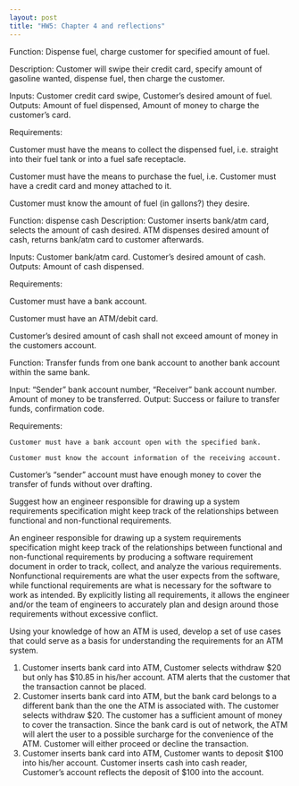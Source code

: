 ```yaml
---
layout: post
title: "HW5: Chapter 4 and reflections"
---
```


Function: Dispense fuel, charge customer for specified amount of fuel. 

Description: Customer will swipe their credit card, specify amount of gasoline wanted, dispense fuel, then charge the customer. 

Inputs: Customer credit card swipe, Customer’s desired amount of fuel. 
Outputs: Amount of fuel dispensed, Amount of money to charge the customer’s card.

Requirements:

 Customer must have the means to collect the dispensed fuel, i.e. straight into their fuel tank or into a fuel safe receptacle.

Customer must have the means to purchase the fuel, i.e. Customer must have a credit card and money attached to it.

Customer must know the amount of fuel (in gallons?) they desire. 



Function: dispense cash 
Description: Customer inserts bank/atm card, selects the amount of cash desired. ATM dispenses desired amount of cash, returns bank/atm card to customer afterwards.

Inputs: Customer bank/atm card. Customer’s desired amount of cash. 
Outputs: Amount of cash dispensed.

Requirements:

Customer must have a bank account.

Customer must have an ATM/debit card.

Customer’s desired amount of cash shall not exceed amount of money in the customers account. 



		 
Function: Transfer funds from one bank account to another bank account within the same bank.

Input: “Sender” bank account number, “Receiver” bank account number. Amount of money to be transferred. 
Output: Success or failure to transfer funds, confirmation code.

Requirements: 

	Customer must have a bank account open with the specified bank. 
	
	Customer must know the account information of the receiving account. 
	
Customer’s “sender” account must have enough money to cover the transfer of funds without over drafting. 


Suggest how an engineer responsible for drawing up a system requirements specification might keep track of the relationships between functional and non-functional requirements.


An engineer responsible for drawing up a system requirements specification might keep track of the relationships between functional and non-functional requirements by producing a software requirement document in order to track, collect, and analyze the various requirements. Nonfunctional requirements are what the user expects from the software, while functional requirements are what is necessary for the software to work as intended. By explicitly listing all requirements, it allows the engineer and/or the team of engineers to accurately plan and design around those requirements without excessive conflict. 


Using your knowledge of how an ATM is used, develop a set of use cases that could serve as a basis for understanding the requirements for an ATM system.

1.	Customer inserts bank card into ATM, Customer selects withdraw $20 but only has $10.85 in his/her account. ATM alerts that the customer that the transaction cannot be placed. 
2.	Customer inserts bank card into ATM, but the bank card belongs to a different bank than the one the ATM is associated with. The customer selects withdraw $20. The customer has a sufficient amount of money to cover the transaction. Since the bank card is out of network, the ATM will alert the user to a possible surcharge for the convenience of the ATM. Customer will either proceed or decline the transaction. 
3.	Customer inserts bank card into ATM, Customer wants to deposit $100 into his/her account. Customer inserts cash into cash reader, Customer’s account reflects the deposit of $100 into the account. 
